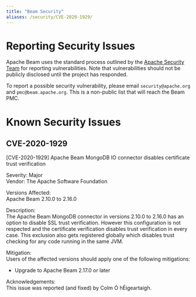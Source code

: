```yaml
---
title: "Beam Security"
aliases: /security/CVE-2020-1929/
---
```

<!--
Licensed under the Apache License, Version 2.0 (the "License");
you may not use this file except in compliance with the License.
You may obtain a copy of the License at

http://www.apache.org/licenses/LICENSE-2.0

Unless required by applicable law or agreed to in writing, software
distributed under the License is distributed on an "AS IS" BASIS,
WITHOUT WARRANTIES OR CONDITIONS OF ANY KIND, either express or implied.
See the License for the specific language governing permissions and
limitations under the License.
-->

# Reporting Security Issues

Apache Beam uses the standard process outlined by the [Apache Security
Team](https://www.apache.org/security/) for reporting vulnerabilities. Note
that vulnerabilities should not be publicly disclosed until the project has
responded.

To report a possible security vulnerability, please email
`security@apache.org` and `pmc@beam.apache.org`. This is a non-public list
that will reach the Beam PMC.

# Known Security Issues

## CVE-2020-1929

[CVE-2020-1929] Apache Beam MongoDB IO connector disables certificate trust verification

Severity: Major  
Vendor: The Apache Software Foundation   

Versions Affected:  
Apache Beam 2.10.0 to 2.16.0

Description:  
The Apache Beam MongoDB connector in versions 2.10.0 to 2.16.0 has an option to
disable SSL trust verification. However this configuration is not respected and
the certificate verification disables trust verification in every case. This
exclusion also gets registered globally which disables trust checking for any
code running in the same JVM.

Mitigation:  
Users of the affected versions should apply one of the following mitigations:
- Upgrade to Apache Beam 2.17.0 or later

Acknowledgements:  
This issue was reported (and fixed) by Colm Ó hÉigeartaigh.
